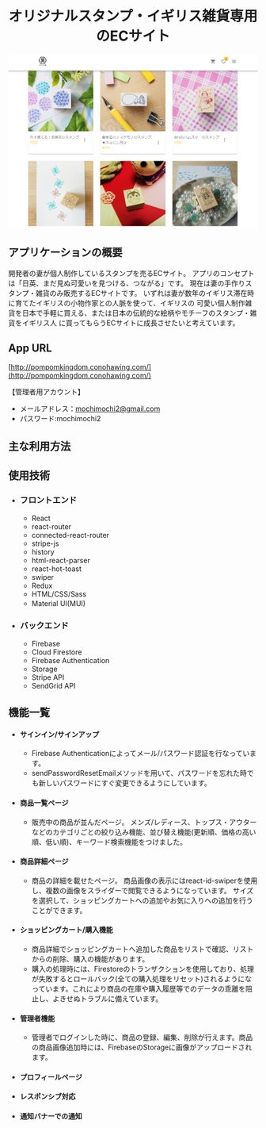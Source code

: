 <h1 style="text-align:center;">
オリジナルスタンプ・イギリス雑貨専用のECサイト
</h1>

![profile1.png](./src/assets/img/src/profile1.png)

## アプリケーションの概要
開発者の妻が個人制作しているスタンプを売るECサイト。
アプリのコンセプトは「日英、まだ見ぬ可愛いを見つける、つながる」です。
現在は妻の手作りスタンプ・雑貨のみ販売するECサイトです。
いずれは妻が数年のイギリス滞在時に育てたイギリスの小物作家との人脈を使って、イギリスの
可愛い個人制作雑貨を日本で手軽に買える、または日本の伝統的な絵柄やモチーフのスタンプ・雑貨をイギリス人
に買ってもらうECサイトに成長させたいと考えています。

## App URL
[http://pompomkingdom.conohawing.com/](http://pompomkingdom.conohawing.com/)

【管理者用アカウント】
  - メールアドレス：mochimochi2@gmail.com  
  - パスワード:mochimochi2　

## 主な利用方法

## 使用技術
 - ### フロントエンド
   - React  
   - react-router  
   - connected-react-router 
   - stripe-js
   - history  
   - html-react-parser  
   - react-hot-toast 
   - swiper
   - Redux
   - HTML/CSS/Sass  
   - Material UI(MUI)
　
 - ### バックエンド
   - Firebase  
   - Cloud Firestore 
   - Firebase Authentication
   - Storage 
   - Stripe API
   - SendGrid API
  
## 機能一覧
  - #### サインイン/サインアップ
    - Firebase Authenticationによってメール/パスワード認証を行なっています。 
    - sendPasswordResetEmailメソッドを用いて、パスワードを忘れた時でも新しいパスワードにすぐ変更できるようにしています。      
  - #### 商品一覧ページ
    - 販売中の商品が並んだページ。 メンズ/レディース、トップス・アウターなどのカテゴリごとの絞り込み機能、並び替え機能(更新順、価格の高い順、低い順)、キーワード検索機能をつけました。  
  - #### 商品詳細ページ 
    - 商品の詳細を載せたページ。 商品画像の表示にはreact-id-swiperを使用し、複数の画像をスライダーで閲覧できるようになっています。 サイズを選択して、ショッピングカートへの追加やお気に入りへの追加を行うことができます。
    
  - #### ショッピングカート/購入機能  
    - 商品詳細でショッピングカートへ追加した商品をリストで確認、リストからの削除、購入の機能があります。 
    - 購入の処理時には、Firestoreのトランザクションを使用しており、処理が失敗するとロールバック(全ての購入処理をリセット)されるようになっています。これにより商品の在庫や購入履歴等でのデータの乖離を阻止し、よきせぬトラブルに備えています。  
    
  - #### 管理者機能  
    - 管理者でログインした時に、商品の登録、編集、削除が行えます。商品の商品画像追加時には、FirebaseのStorageに画像がアップロードされます。 
  - #### プロフィールページ  
  - #### レスポンシブ対応  
  - #### 通知バナーでの通知   　


